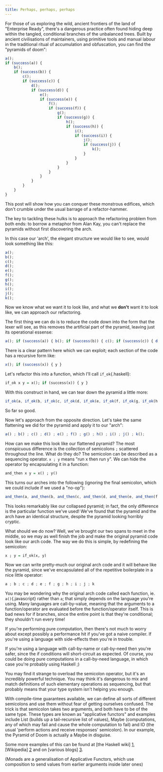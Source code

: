 ```yaml
---
title: Perhaps, perhaps, perhaps
---
```

For those of us exploring the wild, ancient frontiers of the land of "Enterprise
Ready", there's a dangerous practice often found hiding deep within the tangled,
conditional branches of the unbalanced trees. Built by ancient civilisations of
maintainers, using primitive tools and manual labour in the traditional ritual
of accumulation and obfuscation, you can find the "pyramids of doom":

```javascript
a();
if (success(a)) {
    b();
    if (success(b)) {
        c();
        if (success(c)) {
            d();
            if (success(d)) {
                e();
                if (success(e)) {
                    f();
                    if (success(f)) {
                        g();
                        if (success(g)) {
                            h();
                            if (success(h)) {
                                i();
                                if (success(i)) {
                                    j();
                                    if (success(j)) {
                                        k();
                                    }
                                }
                            }
                        }
                    }
                }
            }
        }
    }
}
```

This post will show how you can conquer these monstrous edifices, which don't
crumble under the usual barrage of a refactor-hammer.

The key to tackling these hulks is to approach the refactoring problem from both
ends: to borrow a metaphor from Alan Kay, you can't replace the pyramids without
first discovering the arch.

In this case our 'arch', the elegant structure we would like to see, would look
something like this:

```javascript
a();
b();
c();
d();
e();
f();
g();
h();
i();
j();
k();
```

Now we know what we want it to look like, and what we **don't** want it to
look like, we can approach our refactoring.

The first thing we can do is to reduce the code down into the form that the
lexer will see, as this removes the artificial part of the pyramid, leaving just
its operational essense:

```javascript
a(); if (success(a)) { b(); if (success(b)) { c(); if (success(c)) { d(); if (success(d)) { e(); if (success(e)) { f(); if (success(f)) { g(); if (success(g)) { h(); if (success(h)) { i(); if (success(i)) { j(); if (success(j)) { k(); } } } } } } } } } }
```

There is a clear pattern here which we can exploit; each section of the code has
a recursive form like:

```javascript
x(); if (success(x)) { y }
```

Let's refactor this into a function, which I'll call `if_ok`{.haskell}:

```haskell
if_ok x y = x(); if (success(x)) { y }
```

With this construct in hand, we can tear down the pyramid a little more:

```javascript
if_ok(a, if_ok(b, if_ok(c, if_ok(d, if_ok(e, if_ok(f, if_ok(g, if_ok(h, if_ok(i, if_ok(j, k))))))))))
```

So far so good.

Now let's approach from the opposite direction. Let's take the same flattening
we did for the pyramid and apply it to our "arch":

```javascript
a() ; b() ; c() ; d() ; e() ; f() ; g() ; h() ; i() ; j() ; k();
```

How can we make this look like our flattened pyramid? The most conspicuous
difference is the collection of semicolons `;`  scattered throughout the
line. What do they do? The semicolon can be described as a sequencing
operator. `x ; y` means "run x then run y". We can hide the operator by
encapsulating it in a function:

```haskell
and_then x y = x() ; y()
```

This turns our arches into the following (ignoring the final semicolon, which we
could include if we used a "no-op"):

```javascript
and_then(a, and_then(b, and_then(c, and_then(d, and_then(e, and_then(f, and_then(g, and_then(g, and_then(h, and_then(i, and_then(j, k)))))))))))
```

This looks remarkably like our collapsed pyramid; in fact, the only difference
is the particular function we've used! We've found that the pyramid and the
arch have an identical structure, despite the pyramid looking horribly cryptic.

What should we do now? Well, we've brought our two spans to meet in the middle,
so we may as well finish the job and make the original pyramid code look like
our arch code. The way we do this is simple, by redefining the semicolon:

```haskell
x ; y = if_ok(x, y)
```

Now we can write pretty-much our original arch code and it will behave like the
pyramid, since we've encapsulated all of the repetitive boilerplate in a nice
little operator:

```javascript
a ; b ; c ; d ; e ; f ; g ; h ; i ; j ; k
```

You may be wondering why the original arch code called each function, ie. `a()`{.javascript}
rather than `a`; that simply depends on the language you're using. Many
languages are call-by-value, meaning that the arguments to a function/operator
are evaluated before the function/operator itself. This is bad news for if
branches, since the entire point is that they're conditional; they shouldn't run
every time!

If you're performing pure computation, then there's not much to worry about
except possibly a performance hit if you've got a naive compiler. If you're
using a language with side-effects then you're in trouble.

If you're using a language with call-by-name or call-by-need then you're safer,
since the if conditions will short-circuit as expected. Of course, you could be
doing pure computations in a call-by-need language, in which case you're
probably using Haskell ;)

You may find it strange to overload the semicolon operator, but it's an
incredibly powerful technique. You may think it's dangerous to mix and match
definitions of such elementary operations as sequencing, but that probably means
that your type system isn't helping you enough.

With compile-time guarantees available, we can define all sorts of different
semicolons and use them without fear of getting ourselves confused. The trick is
that semicolon takes two arguments, and both have to be of the same type. These
types are known as "applicative functors" and examples include List (builds up a
tail-recursive list of values), Maybe (computations, any of which may fail and
cause the whole computation to fail) and IO (the usual 'perform actions and
receive responses' semicolon). In our example, the Pyramid of Doom is actually a
Maybe in disguise.

Some more examples of this can be found at [the Haskell wiki] [1], [Wikipedia] [2]
and on [various blogs] [3].

[1]: http://www.haskell.org/haskellwiki/Applicative_functor
[2]: http://en.wikipedia.org/wiki/Monad_(functional_programming)
[3]: http://osteele.com/archives/2007/12/cheap-monads

(Monads are a generalisation of Applicative Functors, which use composition to
send values from earlier arguments inside later ones)
